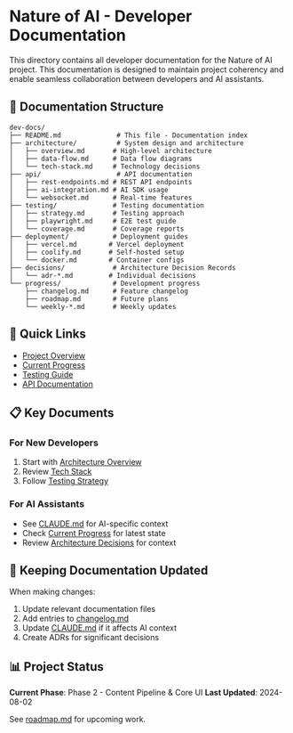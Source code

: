 # Nature of AI - Developer Documentation

This directory contains all developer documentation for the Nature of AI project. This documentation is designed to maintain project coherency and enable seamless collaboration between developers and AI assistants.

## 📁 Documentation Structure

```
dev-docs/
├── README.md              # This file - Documentation index
├── architecture/          # System design and architecture
│   ├── overview.md       # High-level architecture
│   ├── data-flow.md      # Data flow diagrams
│   └── tech-stack.md     # Technology decisions
├── api/                   # API documentation
│   ├── rest-endpoints.md # REST API endpoints
│   ├── ai-integration.md # AI SDK usage
│   └── websocket.md      # Real-time features
├── testing/              # Testing documentation
│   ├── strategy.md       # Testing approach
│   ├── playwright.md     # E2E test guide
│   └── coverage.md       # Coverage reports
├── deployment/           # Deployment guides
│   ├── vercel.md        # Vercel deployment
│   ├── coolify.md       # Self-hosted setup
│   └── docker.md        # Container configs
├── decisions/            # Architecture Decision Records
│   └── adr-*.md         # Individual decisions
└── progress/             # Development progress
    ├── changelog.md      # Feature changelog
    ├── roadmap.md        # Future plans
    └── weekly-*.md       # Weekly updates
```

## 🚀 Quick Links

- [Project Overview](./architecture/overview.md)
- [Current Progress](./progress/changelog.md)
- [Testing Guide](./testing/strategy.md)
- [API Documentation](./api/rest-endpoints.md)

## 📋 Key Documents

### For New Developers
1. Start with [Architecture Overview](./architecture/overview.md)
2. Review [Tech Stack](./architecture/tech-stack.md)
3. Follow [Testing Strategy](./testing/strategy.md)

### For AI Assistants
- See [CLAUDE.md](../CLAUDE.md) for AI-specific context
- Check [Current Progress](./progress/changelog.md) for latest state
- Review [Architecture Decisions](./decisions/) for context

## 🔄 Keeping Documentation Updated

When making changes:
1. Update relevant documentation files
2. Add entries to [changelog.md](./progress/changelog.md)
3. Update [CLAUDE.md](../CLAUDE.md) if it affects AI context
4. Create ADRs for significant decisions

## 📊 Project Status

**Current Phase**: Phase 2 - Content Pipeline & Core UI
**Last Updated**: 2024-08-02

See [roadmap.md](./progress/roadmap.md) for upcoming work.